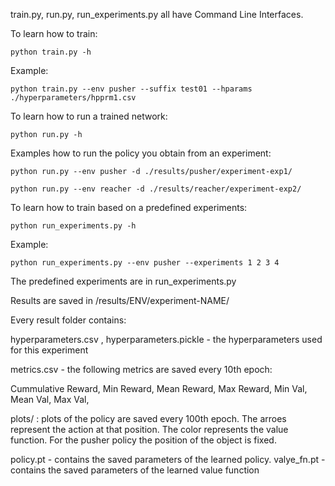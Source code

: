 train.py, run.py, run_experiments.py all have Command Line Interfaces.

To learn how to train:

```
python train.py -h 
```

Example:
```
python train.py --env pusher --suffix test01 --hparams ./hyperparameters/hpprm1.csv 
```

To learn how to run a trained network:

```
python run.py -h
```


Examples how to run the policy you obtain from an experiment:
```
python run.py --env pusher -d ./results/pusher/experiment-exp1/

python run.py --env reacher -d ./results/reacher/experiment-exp2/
```
To learn how to train based on a predefined experiments:
```
python run_experiments.py -h
```
Example:
```
python run_experiments.py --env pusher --experiments 1 2 3 4
```

The predefined experiments are in run_experiments.py


Results are saved in /results/ENV/experiment-NAME/

Every result folder contains:

hyperparameters.csv , hyperparameters.pickle - the hyperparameters used for this experiment

metrics.csv - the following metrics are saved every 10th epoch:

Cummulative Reward, Min Reward, Mean Reward, Max Reward, Min Val, Mean Val, Max Val,


plots/ : plots of the policy are saved every 100th epoch. The arroes represent the action at that position. The color represents the value function.
For the pusher policy the position of the object is fixed.


policy.pt - contains the saved parameters of the learned policy.
valye_fn.pt - contains the saved parameters of the learned value function

